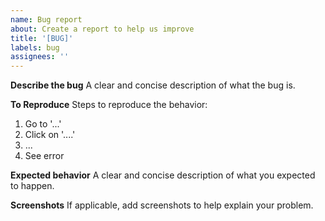 ```yaml
---
name: Bug report
about: Create a report to help us improve
title: '[BUG]'
labels: bug
assignees: ''
---
```


**Describe the bug**
A clear and concise description of what the bug is.

**To Reproduce**
Steps to reproduce the behavior:

1. Go to '...'
2. Click on '....'
3. ...
4. See error

**Expected behavior**
A clear and concise description of what you expected to happen.

**Screenshots**
If applicable, add screenshots to help explain your problem.
